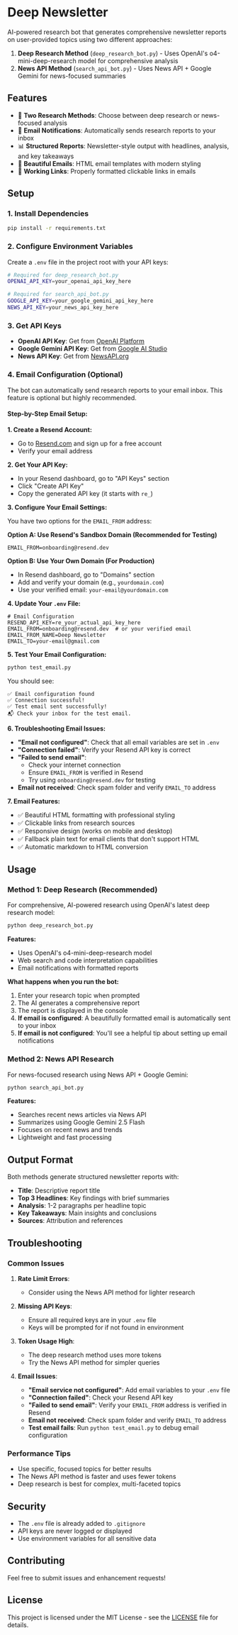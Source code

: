 # Deep Newsletter

AI-powered research bot that generates comprehensive newsletter reports on user-provided topics using two different approaches:

1. **Deep Research Method** (`deep_research_bot.py`) - Uses OpenAI's o4-mini-deep-research model for comprehensive analysis
2. **News API Method** (`search_api_bot.py`) - Uses News API + Google Gemini for news-focused summaries

## Features

- 🤖 **Two Research Methods**: Choose between deep research or news-focused analysis
- 📧 **Email Notifications**: Automatically sends research reports to your inbox
- 📊 **Structured Reports**: Newsletter-style output with headlines, analysis, and key takeaways
- 🎨 **Beautiful Emails**: HTML email templates with modern styling
- 🔗 **Working Links**: Properly formatted clickable links in emails

## Setup

### 1. Install Dependencies

```bash
pip install -r requirements.txt
```

### 2. Configure Environment Variables

Create a `.env` file in the project root with your API keys:

```bash
# Required for deep_research_bot.py
OPENAI_API_KEY=your_openai_api_key_here

# Required for search_api_bot.py
GOOGLE_API_KEY=your_google_gemini_api_key_here
NEWS_API_KEY=your_news_api_key_here
```

### 3. Get API Keys

- **OpenAI API Key**: Get from [OpenAI Platform](https://platform.openai.com/api-keys)
- **Google Gemini API Key**: Get from [Google AI Studio](https://aistudio.google.com/app/apikey)
- **News API Key**: Get from [NewsAPI.org](https://newsapi.org/register)

### 4. Email Configuration (Optional)

The bot can automatically send research reports to your email inbox. This feature is optional but highly recommended.

#### Step-by-Step Email Setup:

**1. Create a Resend Account:**
- Go to [Resend.com](https://resend.com) and sign up for a free account
- Verify your email address

**2. Get Your API Key:**
- In your Resend dashboard, go to "API Keys" section
- Click "Create API Key"
- Copy the generated API key (it starts with `re_`)

**3. Configure Your Email Settings:**

You have two options for the `EMAIL_FROM` address:

**Option A: Use Resend's Sandbox Domain (Recommended for Testing)**
```env
EMAIL_FROM=onboarding@resend.dev
```

**Option B: Use Your Own Domain (For Production)**
- In Resend dashboard, go to "Domains" section
- Add and verify your domain (e.g., `yourdomain.com`)
- Use your verified email: `your-email@yourdomain.com`

**4. Update Your `.env` File:**
```env
# Email Configuration
RESEND_API_KEY=re_your_actual_api_key_here
EMAIL_FROM=onboarding@resend.dev  # or your verified email
EMAIL_FROM_NAME=Deep Newsletter
EMAIL_TO=your-email@gmail.com
```

**5. Test Your Email Configuration:**
```bash
python test_email.py
```

You should see:
```
✅ Email configuration found
✅ Connection successful!
✅ Test email sent successfully!
📬 Check your inbox for the test email.
```

**6. Troubleshooting Email Issues:**

- **"Email not configured"**: Check that all email variables are set in `.env`
- **"Connection failed"**: Verify your Resend API key is correct
- **"Failed to send email"**: 
  - Check your internet connection
  - Ensure `EMAIL_FROM` is verified in Resend
  - Try using `onboarding@resend.dev` for testing
- **Email not received**: Check spam folder and verify `EMAIL_TO` address

**7. Email Features:**
- ✅ Beautiful HTML formatting with professional styling
- ✅ Clickable links from research sources
- ✅ Responsive design (works on mobile and desktop)
- ✅ Fallback plain text for email clients that don't support HTML
- ✅ Automatic markdown to HTML conversion

## Usage

### Method 1: Deep Research (Recommended)

For comprehensive, AI-powered research using OpenAI's latest deep research model:

```bash
python deep_research_bot.py
```

**Features:**
- Uses OpenAI's o4-mini-deep-research model
- Web search and code interpretation capabilities
- Email notifications with formatted reports

**What happens when you run the bot:**
1. Enter your research topic when prompted
2. The AI generates a comprehensive report
3. The report is displayed in the console
4. **If email is configured**: A beautifully formatted email is automatically sent to your inbox
5. **If email is not configured**: You'll see a helpful tip about setting up email notifications

### Method 2: News API Research

For news-focused research using News API + Google Gemini:

```bash
python search_api_bot.py
```

**Features:**
- Searches recent news articles via News API
- Summarizes using Google Gemini 2.5 Flash
- Focuses on recent news and trends
- Lightweight and fast processing

## Output Format

Both methods generate structured newsletter reports with:

- **Title**: Descriptive report title
- **Top 3 Headlines**: Key findings with brief summaries
- **Analysis**: 1-2 paragraphs per headline topic
- **Key Takeaways**: Main insights and conclusions
- **Sources**: Attribution and references

## Troubleshooting

### Common Issues

1. **Rate Limit Errors**: 
   - Consider using the News API method for lighter research

2. **Missing API Keys**:
   - Ensure all required keys are in your `.env` file
   - Keys will be prompted for if not found in environment

3. **Token Usage High**:
   - The deep research method uses more tokens
   - Try the News API method for simpler queries

4. **Email Issues**:
   - **"Email service not configured"**: Add email variables to your `.env` file
   - **"Connection failed"**: Check your Resend API key
   - **"Failed to send email"**: Verify your `EMAIL_FROM` address is verified in Resend
   - **Email not received**: Check spam folder and verify `EMAIL_TO` address
   - **Test email fails**: Run `python test_email.py` to debug email configuration

### Performance Tips

- Use specific, focused topics for better results
- The News API method is faster and uses fewer tokens
- Deep research is best for complex, multi-faceted topics

## Security

- The `.env` file is already added to `.gitignore`
- API keys are never logged or displayed
- Use environment variables for all sensitive data

## Contributing

Feel free to submit issues and enhancement requests!

## License

This project is licensed under the MIT License - see the [LICENSE](LICENSE) file for details.